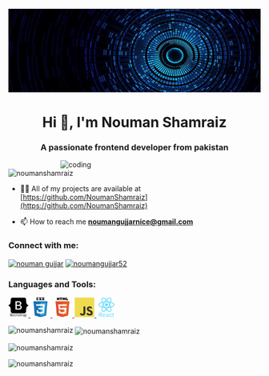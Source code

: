 
![logo](https://github.com/NoumanShamraiz/MyProfile/blob/main/Capture.JPG)
<h1 align="center">Hi 👋, I'm Nouman Shamraiz</h1>
<h3 align="center">A passionate frontend developer from pakistan</h3>
<img align="right" alt="coding" width="400" src="https://user-images.githubusercontent.com/55389276/140866485-8fb1c876-9a8f-4d6a-98dc-08c4981eaf70.gif">
<p align="left"> <img src="https://komarev.com/ghpvc/?username=noumanshamraiz&label=Profile%20views&color=0e75b6&style=flat" alt="noumanshamraiz" /> </p>

- 👨‍💻 All of my projects are available at [https://github.com/NoumanShamraiz](https://github.com/NoumanShamraiz)

- 📫 How to reach me **noumangujjarnice@gmail.com**

<h3 align="left">Connect with me:</h3>
<p align="left">
<a href="https://fb.com/nouman gujjar" target="blank"><img align="center" src="https://raw.githubusercontent.com/rahuldkjain/github-profile-readme-generator/master/src/images/icons/Social/facebook.svg" alt="nouman gujjar" height="30" width="40" /></a>
<a href="https://instagram.com/noumangujjar52" target="blank"><img align="center" src="https://raw.githubusercontent.com/rahuldkjain/github-profile-readme-generator/master/src/images/icons/Social/instagram.svg" alt="noumangujjar52" height="30" width="40" /></a>
</p>

<h3 align="left">Languages and Tools:</h3>
<p align="left"> <a href="https://getbootstrap.com" target="_blank" rel="noreferrer"> <img src="https://raw.githubusercontent.com/devicons/devicon/master/icons/bootstrap/bootstrap-plain-wordmark.svg" alt="bootstrap" width="40" height="40"/> </a> <a href="https://www.w3schools.com/css/" target="_blank" rel="noreferrer"> <img src="https://raw.githubusercontent.com/devicons/devicon/master/icons/css3/css3-original-wordmark.svg" alt="css3" width="40" height="40"/> </a> <a href="https://www.w3.org/html/" target="_blank" rel="noreferrer"> <img src="https://raw.githubusercontent.com/devicons/devicon/master/icons/html5/html5-original-wordmark.svg" alt="html5" width="40" height="40"/> </a> <a href="https://developer.mozilla.org/en-US/docs/Web/JavaScript" target="_blank" rel="noreferrer"> <img src="https://raw.githubusercontent.com/devicons/devicon/master/icons/javascript/javascript-original.svg" alt="javascript" width="40" height="40"/> </a> <a href="https://reactjs.org/" target="_blank" rel="noreferrer"> <img src="https://raw.githubusercontent.com/devicons/devicon/master/icons/react/react-original-wordmark.svg" alt="react" width="40" height="40"/> </a> </p>

<p><img align="left" src="https://github-readme-stats.vercel.app/api/top-langs?username=noumanshamraiz&show_icons=true&locale=en&layout=compact" alt="noumanshamraiz" /></p>

<p>&nbsp;<img align="center" src="https://github-readme-stats.vercel.app/api?username=noumanshamraiz&show_icons=true&locale=en" alt="noumanshamraiz" /></p>

<p><img align="center" src="https://github-readme-streak-stats.herokuapp.com/?user=noumanshamraiz&" alt="noumanshamraiz" /></p>
<p><img align="center" src=" https://camo.githubusercontent.com/ec5983a88bac4c99c0b4e5a8f537dfe0780496c99e82390c8b060029a9b5db26/68747470733a2f2f6769746875622d726561646d652d73746174732e76657263656c2e6170702f6170692f3f757365726e616d653d616e7572616768617a7261266c6f63616c653d6573 user=noumanshamraiz&" alt="noumanshamraiz" /></p>
